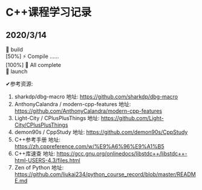 # C++课程学习记录
## 2020/3/14
🔨 build  
[50%] ⚡ Compile ......  
[100%] 🔋 All complete  
🚀 launch  

✔参考资源: 
1. sharkdp/dbg-macro  地址: https://github.com/sharkdp/dbg-macro
2. AnthonyCalandra / modern-cpp-features  地址: https://github.com/AnthonyCalandra/modern-cpp-features
3. Light-City / CPlusPlusThings 地址: https://github.com/Light-City/CPlusPlusThings
4. demon90s / CppStudy  地址: https://github.com/demon90s/CppStudy
5. C++参考手册   地址: https://zh.cppreference.com/w/%E9%A6%96%E9%A1%B5
6. C++库速查  地址: https://gcc.gnu.org/onlinedocs/libstdc++/libstdc++-html-USERS-4.3/files.html
7. Zen of Python  地址: https://github.com/liukai234/python_course_record/blob/master/README.md

